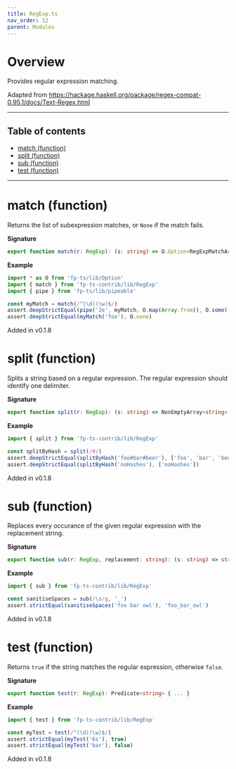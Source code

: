 ```yaml
---
title: RegExp.ts
nav_order: 12
parent: Modules
---
```


# Overview

Provides regular expression matching.

Adapted from https://hackage.haskell.org/package/regex-compat-0.95.1/docs/Text-Regex.html

---

<h2 class="text-delta">Table of contents</h2>

- [match (function)](#match-function)
- [split (function)](#split-function)
- [sub (function)](#sub-function)
- [test (function)](#test-function)

---

# match (function)

Returns the list of subexpression matches, or `None` if the match fails.

**Signature**

```ts
export function match(r: RegExp): (s: string) => O.Option<RegExpMatchArray> { ... }
```

**Example**

```ts
import * as O from 'fp-ts/lib/Option'
import { match } from 'fp-ts-contrib/lib/RegExp'
import { pipe } from 'fp-ts/lib/pipeable'

const myMatch = match(/^(\d)(\w)$/)
assert.deepStrictEqual(pipe('2e', myMatch, O.map(Array.from)), O.some(['2e', '2', 'e']))
assert.deepStrictEqual(myMatch('foo'), O.none)
```

Added in v0.1.8

# split (function)

Splits a string based on a regular expression. The regular expression
should identify one delimiter.

**Signature**

```ts
export function split(r: RegExp): (s: string) => NonEmptyArray<string> { ... }
```

**Example**

```ts
import { split } from 'fp-ts-contrib/lib/RegExp'

const splitByHash = split(/#/)
assert.deepStrictEqual(splitByHash('foo#bar#beer'), ['foo', 'bar', 'beer'])
assert.deepStrictEqual(splitByHash('noHashes'), ['noHashes'])
```

Added in v0.1.8

# sub (function)

Replaces every occurance of the given regular expression
with the replacement string.

**Signature**

```ts
export function sub(r: RegExp, replacement: string): (s: string) => string { ... }
```

**Example**

```ts
import { sub } from 'fp-ts-contrib/lib/RegExp'

const sanitiseSpaces = sub(/\s/g, '_')
assert.strictEqual(sanitiseSpaces('foo bar owl'), 'foo_bar_owl')
```

Added in v0.1.8

# test (function)

Returns `true` if the string matches the regular expression,
otherwise `false`.

**Signature**

```ts
export function test(r: RegExp): Predicate<string> { ... }
```

**Example**

```ts
import { test } from 'fp-ts-contrib/lib/RegExp'

const myTest = test(/^(\d)(\w)$/)
assert.strictEqual(myTest('6s'), true)
assert.strictEqual(myTest('bar'), false)
```

Added in v0.1.8
